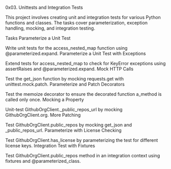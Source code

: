 0x03. Unittests and Integration Tests

This project involves creating unit and integration tests for various Python functions and classes. The tasks cover parameterization, exception handling, mocking, and integration testing.

Tasks
Parameterize a Unit Test

Write unit tests for the access_nested_map function using @parameterized.expand.
Parameterize a Unit Test with Exceptions

Extend tests for access_nested_map to check for KeyError exceptions using assertRaises and @parameterized.expand.
Mock HTTP Calls

Test the get_json function by mocking requests.get with unittest.mock.patch.
Parameterize and Patch Decorators

Test the memoize decorator to ensure the decorated function a_method is called only once.
Mocking a Property

Unit-test GithubOrgClient._public_repos_url by mocking GithubOrgClient.org.
More Patching

Test GithubOrgClient.public_repos by mocking get_json and _public_repos_url.
Parameterize with License Checking

Test GithubOrgClient.has_license by parameterizing the test for different license keys.
Integration Test with Fixtures

Test GithubOrgClient.public_repos method in an integration context using fixtures and @parameterized_class.
